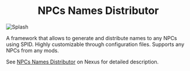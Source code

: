 <h1 align="center">
NPCs Names Distributor

</h1>

![Splash](https://staticdelivery.nexusmods.com/mods/1704/images/headers/73081_1660167581.jpg)

A framework that allows to generate and distribute names to any NPCs using SPID. Highly customizable through configuration files. Supports any NPCs from any mods.

See [NPCs Names Distributor](https://www.nexusmods.com/skyrimspecialedition/mods/73081) on Nexus for detailed description.
